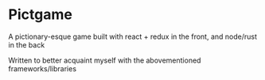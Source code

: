 # Pictgame

A pictionary-esque game built with react + redux in the front, and node/rust in the back

Written to better acquaint myself with the abovementioned frameworks/libraries
